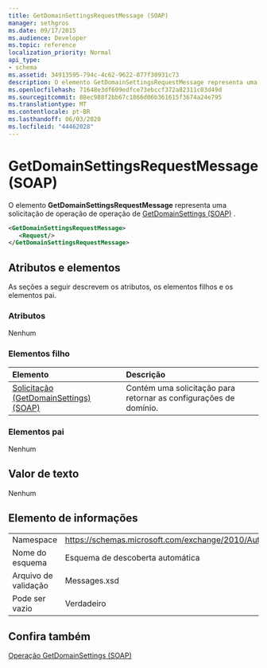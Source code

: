 ```yaml
---
title: GetDomainSettingsRequestMessage (SOAP)
manager: sethgros
ms.date: 09/17/2015
ms.audience: Developer
ms.topic: reference
localization_priority: Normal
api_type:
- schema
ms.assetid: 34913595-794c-4c62-9622-877f30931c73
description: O elemento GetDomainSettingsRequestMessage representa uma solicitação de operação de operação de GetDomainSettings (SOAP).
ms.openlocfilehash: 71648e3df609edfce73ebccf372a82311c03d49d
ms.sourcegitcommit: 88ec988f2bb67c1866d06b361615f3674a24e795
ms.translationtype: MT
ms.contentlocale: pt-BR
ms.lasthandoff: 06/03/2020
ms.locfileid: "44462028"
---
```

# <a name="getdomainsettingsrequestmessage-soap"></a>GetDomainSettingsRequestMessage (SOAP)

O elemento **GetDomainSettingsRequestMessage** representa uma solicitação de operação de operação de [GetDomainSettings (SOAP)](getdomainsettings-operation-soap.md) . 
  
```XML
<GetDomainSettingsRequestMessage>
   <Request/>
</GetDomainSettingsRequestMessage>
```

## <a name="attributes-and-elements"></a>Atributos e elementos

As seções a seguir descrevem os atributos, os elementos filhos e os elementos pai.
  
### <a name="attributes"></a>Atributos

Nenhum
  
### <a name="child-elements"></a>Elementos filho

|**Elemento**|**Descrição**|
|:-----|:-----|
|[Solicitação (GetDomainSettings) (SOAP)](request-getdomainsettingssoap.md) <br/> |Contém uma solicitação para retornar as configurações de domínio.  <br/> |
   
### <a name="parent-elements"></a>Elementos pai

Nenhum
  
## <a name="text-value"></a>Valor de texto

Nenhum
  
## <a name="element-information"></a>Elemento de informações

|||
|:-----|:-----|
|Namespace  <br/> |https://schemas.microsoft.com/exchange/2010/Autodiscover  <br/> |
|Nome do esquema  <br/> |Esquema de descoberta automática  <br/> |
|Arquivo de validação  <br/> |Messages.xsd  <br/> |
|Pode ser vazio  <br/> |Verdadeiro  <br/> |
   
## <a name="see-also"></a>Confira também



[Operação GetDomainSettings (SOAP)](getdomainsettings-operation-soap.md)

